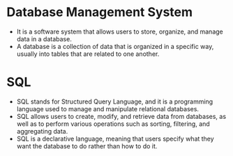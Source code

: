 
# Database Management System

- It is a software system that allows users to store, organize, and manage data in a database. 
- A database is a collection of data that is organized in a specific way, usually into tables that are related to one another.

# SQL
- SQL stands for Structured Query Language, and it is a programming language used to manage and manipulate relational databases.
- SQL allows users to create, modify, and retrieve data from databases, as well as to perform various operations such as sorting, filtering, and aggregating data.
- SQL is a declarative language, meaning that users specify what they want the database to do rather than how to do it. 

